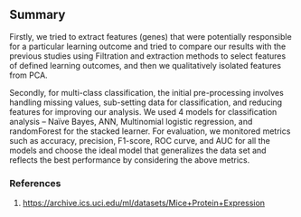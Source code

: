 ## Summary

Firstly, we tried to extract features (genes) that were potentially responsible for a particular learning outcome and tried to compare our results with the previous studies using Filtration and extraction methods to select features of defined learning outcomes, and then we qualitatively isolated features from PCA.

Secondly, for multi-class classification, the initial pre-processing involves handling missing values, sub-setting data for classification, and reducing features for improving our analysis. We used 4 models for classification analysis – Naïve Bayes, ANN, Multinomial logistic regression, and randomForest for the stacked learner. For evaluation, we monitored metrics such as accuracy, precision, F1-score, ROC curve, and AUC for all the models and choose the ideal model that generalizes the data set and reflects the best performance by considering the above metrics.


### References
1. https://archive.ics.uci.edu/ml/datasets/Mice+Protein+Expression

